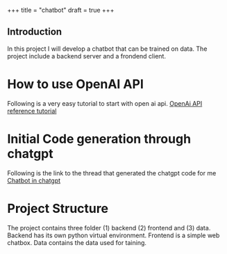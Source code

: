 +++
title = "chatbot"
draft = true
+++
## Introduction
In this project I will develop a chatbot that can be trained on data. The project include a backend server and a frondend client.

# How to use OpenAI API
Following is a very easy tutorial to start with open ai api.
[OpenAi API reference tutorial](https://www.geeksforgeeks.org/openai-python-api/?ref=lbp)

# Initial Code generation through chatgpt
Following is the link to the thread that generated the chatgpt code for me
[Chatbot in chatgpt](https://chatgpt.com/c/b75a5b9c-0851-4674-80a0-6bf559835bda)

# Project Structure
The project contains three folder (1) backend (2) frontend and (3) data.
Backend has its own python virtual environment.
Frontend is a simple web chatbox. 
Data contains the data used for taining.


